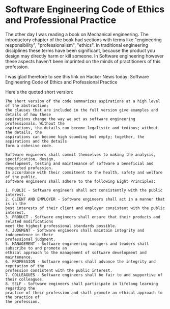 Software Engineering Code of Ethics and Professional Practice
===
The other day I was reading a book on Mechanical engineering. The introductory chapter of the book had sections with terms like "engineering responsibility", "professionalism", "ethics". In traditional engineering disciplines these terms have been significant, because the product you design may directly harm or kill someone. In Software engineering however these aspects haven't been imprinted on the minds of practitioners of this profession.

I was glad therefore to see this link on Hacker News today: Software Engineering Code of Ethics and Professional Practice

Here's the quoted short version:

    The short version of the code summarizes aspirations at a high level of the abstraction; 
    the clauses that are included in the full version give examples and details of how these 
    aspirations change the way we act as software engineering professionals. Without the 
    aspirations, the details can become legalistic and tedious; without the details, the 
    aspirations can become high sounding but empty; together, the aspirations and the details
    form a cohesive code.

    Software engineers shall commit themselves to making the analysis, specification, design, 
    development, testing and maintenance of software a beneficial and respected profession. 
    In accordance with their commitment to the health, safety and welfare of the public, 
    software engineers shall adhere to the following Eight Principles:
    
    1. PUBLIC - Software engineers shall act consistently with the public interest.
    2. CLIENT AND EMPLOYER - Software engineers shall act in a manner that is in the 
    best interests of their client and employer consistent with the public interest.
    3. PRODUCT - Software engineers shall ensure that their products and related modifications 
    meet the highest professional standards possible.
    4. JUDGMENT - Software engineers shall maintain integrity and independence in their 
    professional judgment.
    5. MANAGEMENT - Software engineering managers and leaders shall subscribe to and promote an 
    ethical approach to the management of software development and maintenance.
    6. PROFESSION - Software engineers shall advance the integrity and reputation of the 
    profession consistent with the public interest.
    7. COLLEAGUES - Software engineers shall be fair to and supportive of their colleagues.
    8. SELF - Software engineers shall participate in lifelong learning regarding the 
    practice of their profession and shall promote an ethical approach to the practice of 
    the profession.

